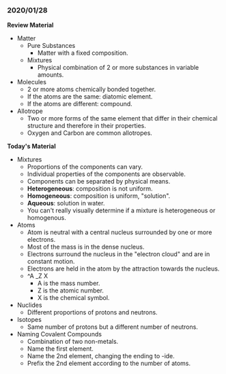 ### 2020/01/28
__Review Material__
- Matter
    - Pure Substances
        - Matter with a fixed composition.
    - Mixtures
        - Physical combination of 2 or more substances in variable amounts.
- Molecules
    - 2 or more atoms chemically bonded together.
    - If the atoms are the same: diatomic element.
    - If the atoms are different: compound.
- Allotrope
    - Two or more forms of the same element that differ in their chemical structure and therefore in their properties.
    - Oxygen and Carbon are common allotropes.

__Today's Material__
- Mixtures
    - Proportions of the components can vary.
    - Individual properties of the components are observable.
    - Components can be separated by physical means.
    - __Heterogeneous__: composition is not uniform.
    - __Homogeneous__: composition is uniform, "solution".
    - __Aqueous__: solution in water.
    - You can't really visually determine if a mixture is heterogeneous or homogenous.
- Atoms
    - Atom is neutral with a central nucleus surrounded by one or more electrons.
    - Most of the mass is in the dense nucleus.
    - Electrons surround the nucleus in the "electron cloud" and are in constant motion.
    - Electrons are held in the atom by the attraction towards the nucleus.
    - ^A _Z X
        - A is the mass number.
        - Z is the atomic number.
        - X is the chemical symbol.
- Nuclides
    - Different proportions of protons and neutrons.
- Isotopes
    - Same number of protons but a different number of neutrons.
- Naming Covalent Compounds
    - Combination of two non-metals.
    - Name the first element.
    - Name the 2nd element, changing the ending to -ide.
    - Prefix the 2nd element according to the number of atoms.